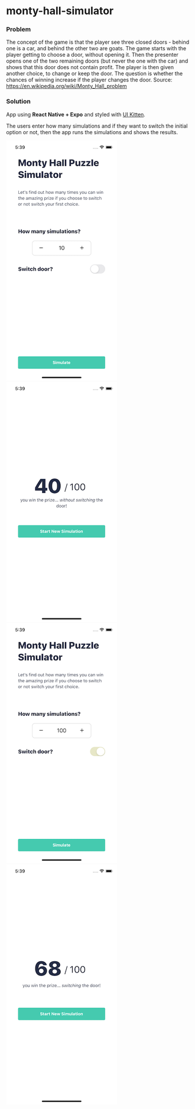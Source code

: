 # monty-hall-simulator

### Problem

The concept of the game is that the player see three closed doors - behind one is a car, and behind the other two are goats. The game starts with the player getting to choose a door, without opening it. Then the presenter opens one of the two remaining doors
(but never the one with the car) and shows that this door does not contain
profit. The player is then given another choice, to change or keep the door.
The question is whether the chances of winning increase if the player
changes the door. Source: https://en.wikipedia.org/wiki/Monty_Hall_problem

### Solution

App using **React Native + Expo** and styled with [UI Kitten](https://akveo.github.io/react-native-ui-kitten/).

The users enter how many simulations and if they want to switch the initial option or not, then the app runs the simulations and shows the results.

![Image1](https://github.com/Geofulo/monty-hall-simulator/blob/master/screenshots/without_switch_door.png)
![Image2](https://github.com/Geofulo/monty-hall-simulator/blob/master/screenshots/res_without_switch_door.png)
![Image3](https://github.com/Geofulo/monty-hall-simulator/blob/master/screenshots/with_switch_door.png)
![Image4](https://github.com/Geofulo/monty-hall-simulator/blob/master/screenshots/res_with_switch_door.png)
